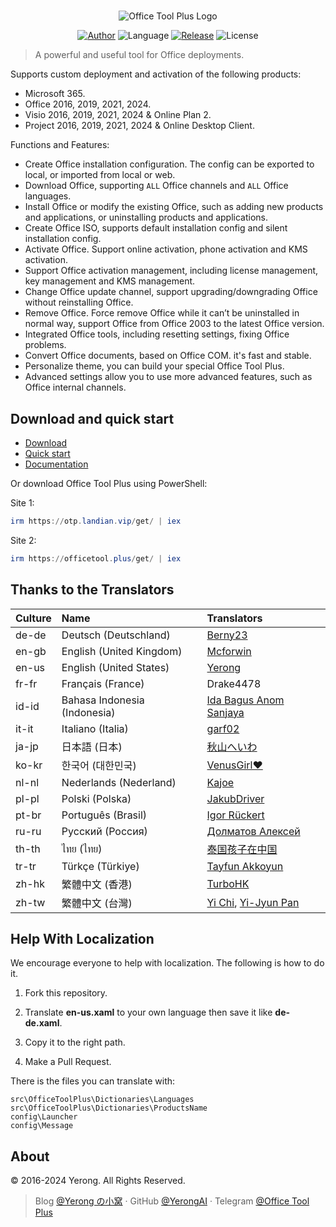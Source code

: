 #

<p align="center">
<img alt="Office Tool Plus Logo" src="https://otp.landian.vip/static/images/logo.webp"/>
</p>

<p align="center">
<a href="https://www.coolhub.top/" target="_blank"><img alt="Author" src="https://img.shields.io/badge/Author-Yerong-blue?style=flat-square"/></a>
<img alt="Language" src="https://img.shields.io/badge/Language-C%23-green?style=flat-square"/>
<a href="https://otp.landian.vip/" target="_blank"><img alt="Release" 
src="https://img.shields.io/github/v/release/YerongAI/Office-Tool?style=flat-square"/></a>
<img alt="License" src="https://img.shields.io/github/license/YerongAI/Office-Tool?style=flat-square"/>
</p>

> A powerful and useful tool for Office deployments.

Supports custom deployment and activation of the following products:

- Microsoft 365.
- Office 2016, 2019, 2021, 2024.
- Visio 2016, 2019, 2021, 2024 & Online Plan 2.
- Project 2016, 2019, 2021, 2024 & Online Desktop Client.

Functions and Features:

- Create Office installation configuration. The config can be exported to local, or imported from local or web.
- Download Office, supporting `ALL` Office channels and `ALL` Office languages.
- Install Office or modify the existing Office, such as adding new products and applications, or uninstalling products and applications.
- Create Office ISO, supports default installation config and silent installation config.
- Activate Office. Support online activation, phone activation and KMS activation.
- Support Office activation management, including license management, key management and KMS management.
- Change Office update channel, support upgrading/downgrading Office without reinstalling Office.
- Remove Office. Force remove Office while it can’t be uninstalled in normal way, support Office from Office 2003 to the latest Office version.
- Integrated Office tools, including resetting settings, fixing Office problems.
- Convert Office documents, based on Office COM. it's fast and stable.
- Personalize theme, you can build your special Office Tool Plus.
- Advanced settings allow you to use more advanced features, such as Office internal channels.

## Download and quick start

- [Download](https://otp.landian.vip/download.html)
- [Quick start](https://github.com/YerongAI/Office-Tool/wiki)
- [Documentation](https://otp.landian.vip/help/)

Or download Office Tool Plus using PowerShell:

Site 1:

```powershell
irm https://otp.landian.vip/get/ | iex
```

Site 2:

```powershell
irm https://officetool.plus/get/ | iex
```

## Thanks to the Translators

| Culture | Name | Translators |
| :-- | :-- | :-- |
| de-de | Deutsch (Deutschland) | [Berny23](https://steamcommunity.com/id/Berny23) |
| en-gb | English (United Kingdom) | [Mcforwin](https://github.com/Mcforwin) |
| en-us | English (United States) | [Yerong](https://officetool.plus/) |
| fr-fr | Français (France) | Drake4478 |
| id-id | Bahasa Indonesia (Indonesia) | [Ida Bagus Anom Sanjaya](https://fb.me/Anom.Sanjaya17) |
| it-it | Italiano (Italia) | [garf02](https://github.com/garf02) |
| ja-jp | 日本語 (日本) | [秋山へいわ](https://github.com/akio1321)|
| ko-kr | 한국어 (대한민국) | [VenusGirl❤](https://github.com/VenusGirl) |
| nl-nl | Nederlands (Nederland) | [Kajoe](https://github.com/Kajoe1) |
| pl-pl | Polski (Polska) | [JakubDriver](https://github.com/jakubdriver) |
| pt-br | Português (Brasil) | [Igor Rückert](https://github.com/igorruckert) |
| ru-ru | Русский (Россия) | [Долматов Алексей](https://github.com/iDolmatov) |
| th-th | ไทย (ไทย) | [泰国孩子在中国](https://github.com/dekthaiinchina) |
| tr-tr | Türkçe (Türkiye) | [Tayfun Akkoyun](https://github.com/crasadure) |
| zh-hk | 繁體中文 (香港) | [TurboHK](https://github.com/TurboHK) |
| zh-tw | 繁體中文 (台灣) | [Yi Chi](https://www.cotpear.com), [Yi-Jyun Pan](https://github.com/pan93412) |

## Help With Localization

We encourage everyone to help with localization. The following is how to do it.

1. Fork this repository.

2. Translate **en-us.xaml** to your own language then save it like **de-de.xaml**.

3. Copy it to the right path.

4. Make a Pull Request.

There is the files you can translate with:

``` batch
src\OfficeToolPlus\Dictionaries\Languages
src\OfficeToolPlus\Dictionaries\ProductsName
config\Launcher
config\Message
```

## About

© 2016-2024 Yerong. All Rights Reserved.

> Blog [@Yerong の小窝](https://www.coolhub.top/) · GitHub [@YerongAI](https://github.com/YerongAI) · Telegram [@Office Tool Plus](https://t.me/s/otp_channel)
